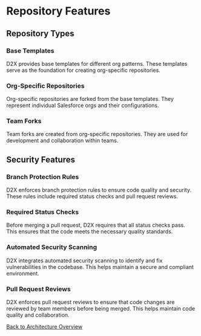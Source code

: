 # Repository Features

## Repository Types

### Base Templates

D2X provides base templates for different org patterns. These templates serve as the foundation for creating org-specific repositories.

### Org-Specific Repositories

Org-specific repositories are forked from the base templates. They represent individual Salesforce orgs and their configurations.

### Team Forks

Team forks are created from org-specific repositories. They are used for development and collaboration within teams.

## Security Features

### Branch Protection Rules

D2X enforces branch protection rules to ensure code quality and security. These rules include required status checks and pull request reviews.

### Required Status Checks

Before merging a pull request, D2X requires that all status checks pass. This ensures that the code meets the necessary quality standards.

### Automated Security Scanning

D2X integrates automated security scanning to identify and fix vulnerabilities in the codebase. This helps maintain a secure and compliant environment.

### Pull Request Reviews

D2X enforces pull request reviews to ensure that code changes are reviewed by team members before being merged. This helps maintain code quality and collaboration.

[Back to Architecture Overview](./index.md)
